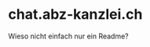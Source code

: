   <link rel="stylesheet" type="text/css" href="assets/css/stylesheet.css">

# chat.abz-kanzlei.ch

Wieso nicht einfach nur ein Readme?
